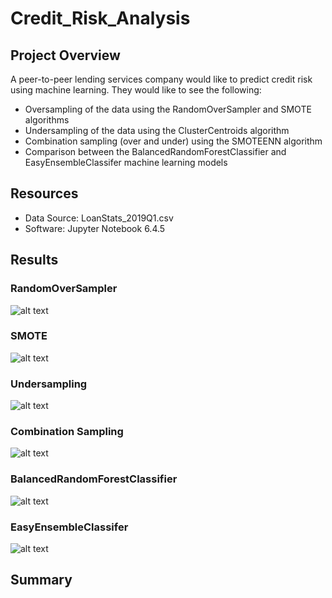 # Credit_Risk_Analysis

## Project Overview
A peer-to-peer lending services company would like to predict credit risk using machine learning. They would like to see the following:
  - Oversampling of the data using the RandomOverSampler and SMOTE algorithms
  - Undersampling of the data using the ClusterCentroids algorithm 
  - Combination sampling (over and under) using the SMOTEENN algorithm
  - Comparison between the BalancedRandomForestClassifier and EasyEnsembleClassifer machine learning models

## Resources
- Data Source: LoanStats_2019Q1.csv
- Software: Jupyter Notebook 6.4.5

## Results

### RandomOverSampler
![alt text](?raw=true)

### SMOTE
![alt text](?raw=true)

### Undersampling
![alt text](?raw=true)

### Combination Sampling
![alt text](?raw=true)

### BalancedRandomForestClassifier
![alt text](?raw=true)

### EasyEnsembleClassifer
![alt text](?raw=true)


## Summary



